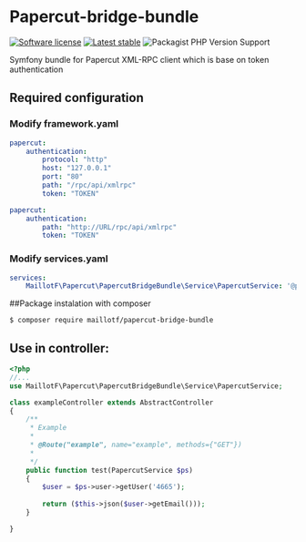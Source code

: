 # Papercut-bridge-bundle

[![Software license][ico-license]](LICENSE)
[![Latest stable][ico-version-stable]][link-packagist]
![Packagist PHP Version Support][ico-php-version]

Symfony bundle for Papercut XML-RPC client which is base on token authentication

## Required configuration

### Modify framework.yaml
```yaml
papercut:
    authentication:
        protocol: "http"
        host: "127.0.0.1"
        port: "80"
        path: "/rpc/api/xmlrpc"
        token: "TOKEN"
```

```yaml
papercut:
    authentication:
        path: "http://URL/rpc/api/xmlrpc"
        token: "TOKEN"
```

### Modify services.yaml
```yaml
services:
    MaillotF\Papercut\PapercutBridgeBundle\Service\PapercutService: '@papercut.service'
```

##Package instalation with composer

```console
$ composer require maillotf/papercut-bridge-bundle
```

## Use in controller:

```php
<?php
//...
use MaillotF\Papercut\PapercutBridgeBundle\Service\PapercutService;

class exampleController extends AbstractController
{
	/**
	 * Example
	 * 
	 * @Route("example", name="example", methods={"GET"})
	 * 
	 */
	public function test(PapercutService $ps)
	{
		$user = $ps->user->getUser('4665');
		
		return ($this->json($user->getEmail()));
	}

}
```

[ico-license]: https://img.shields.io/github/license/maillotf/papercut-bridge-bundle.svg?style=flat-square
[ico-version-stable]: https://img.shields.io/packagist/v/maillotf/papercut-bridge-bundle
[ico-php-version]: https://img.shields.io/packagist/php-v/maillotf/papercut-bridge-bundle

[link-packagist]: https://packagist.org/packages/maillotf/papercut-bridge-bundle